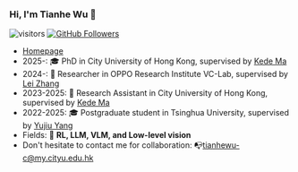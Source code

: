### Hi, I'm Tianhe Wu 👋

![visitors](https://visitor-badge.laobi.icu/badge?page_id=TianheWu/TianheWu)
[![GitHub Followers](https://img.shields.io/github/followers/TianheWu?style=social)](https://github.com/TianheWu)

- [Homepage](https://tianhewu.github.io/tianhe-page/)
- 2025-: 🎓 PhD in City University of Hong Kong, supervised by [Kede Ma](https://scholar.google.com/citations?user=sfzOyFoAAAAJ&hl=en&oi=ao)
- 2024-: 🔭 Researcher in OPPO Research Institute VC-Lab, supervised by [Lei Zhang](https://scholar.google.com/citations?user=tAK5l1IAAAAJ&hl=en&oi=ao)
- 2023-2025: 🔭 Research Assistant in City University of Hong Kong, supervised by [Kede Ma](https://scholar.google.com/citations?user=sfzOyFoAAAAJ&hl=en&oi=ao)
- 2022-2025: 🎓 Postgraduate student in Tsinghua University, supervised by [Yujiu Yang](https://scholar.google.com/citations?user=4gH3sxsAAAAJ&hl=en&oi=ao)
- Fields: 📌 **RL, LLM, VLM, and Low-level vision**
- Don't hesitate to contact me for collaboration: 📭tianhewu-c@my.cityu.edu.hk

